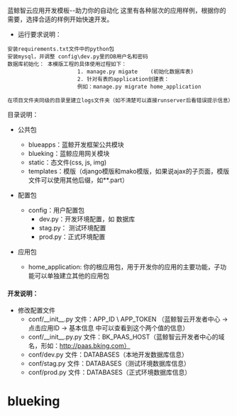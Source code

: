 蓝鲸智云应用开发模板--助力你的自动化
这里有各种层次的应用样例，根据你的需要，选择合适的样例开始快速开发。

- 运行要求说明：

```
安装requirements.txt文件中的python包
安装mysql，并调整 config\dev.py里的DB用户名和密码
数据库初始化： 本模版工程的具体使用过程如下：
                      1. manage.py migate    (初始化数据库表)
                      2. 针对有表的application创建表：
                      例如：manage.py migrate home_application

在项目文件夹同级的目录里建立logs文件夹（如不清楚可以直接runserver后看错误提示信息）
```
 
目录说明：


- 公共包
	- blueapps：蓝鲸开发框架公共模块
	- blueking：蓝鲸应用网关模块
	- static：态文件(css, js, img)
	- templates：模版（django模版和mako模版，如果说ajax的子页面，模版文件可以使用其他后缀，如**.part）

- 配置包
    - config：用户配置包
    	- dev.py：开发环境配置，如 数据库
    	- stag.py： 测试环境配置
    	- prod.py：正式环境配置

- 应用包
	- home_application: 你的根应用包，用于开发你的应用的主要功能，子功能可以单独建立其他的应用包


#### 开发说明：

- 修改配置文件
	- conf/\_\_init__.py 文件：APP_ID \ APP_TOKEN （蓝鲸智云开发者中心 -> 点击应用ID -> 基本信息 中可以查看到这个两个值的信息）
	- conf/\_\_init__.py.py 文件：BK_PAAS_HOST（蓝鲸智云开发者中心的域名，形如：http://paas.bking.com）
	- conf/dev.py 文件：DATABASES（本地开发数据库信息）
	- conf/stag.py 文件：DATABASES（测试环境数据库信息）
	- conf/prod.py 文件：DATABASES（正式环境数据库信息）
# blueking
